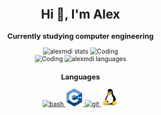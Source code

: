<h1 align="center">Hi 👋, I'm Alex</h1>
<h3 align="center">Currently studying computer engineering</h3>

<!--
<h3 align="left">Languages and Tools:</h3>
<p align="left"> <a href="https://www.gnu.org/software/bash/" target="_blank" rel="noreferrer"> <img src="https://www.vectorlogo.zone/logos/gnu_bash/gnu_bash-icon.svg" alt="bash" width="40" height="40"/> </a> <a href="https://www.w3schools.com/cpp/" target="_blank" rel="noreferrer"> <img src="https://raw.githubusercontent.com/devicons/devicon/master/icons/cplusplus/cplusplus-original.svg" alt="cplusplus" width="40" height="40"/> </a> <a href="https://git-scm.com/" target="_blank" rel="noreferrer"> <img src="https://www.vectorlogo.zone/logos/git-scm/git-scm-icon.svg" alt="git" width="40" height="40"/> </a> <a href="https://www.linux.org/" target="_blank" rel="noreferrer"> <img src="https://raw.githubusercontent.com/devicons/devicon/master/icons/linux/linux-original.svg" alt="linux" width="40" height="40"/> </a> </p>


<p><img align="left" src="https://github-readme-stats.vercel.app/api/top-langs?username=alexmdi&title_color=FAC00&text_color=949CA5&bg_color=00000000&show_icons=true&locale=en&layout=compact" alt="alexmdi" /></p>

<p>&nbsp;<img align="center" src="https://github-readme-stats.vercel.app/api?username=alexmdi&title_color=FAC00&text_color=949CA5&bg_color=00000000&show_icons=true&locale=en" alt="alexmdi" /></p>
-->

<p align="center">
<img src="https://github-readme-stats-omega-wheat.vercel.app/api?username=alexmdi&show_icons=true&theme=dracula&hide_border=true&locale=es&count_private=true&border_radius=5" alt="alexmdi stats" />

  <!--
<img alt="Coding" width="130" src="https://64.media.tumblr.com/8295f699635629cb7c96329aeeb79a69/tumblr_o109au2Tod1s335jfo1_r3_540.gif"> 
-->
<img alt="Coding" height="194" width="150" src="https://64.media.tumblr.com/2c33f4e6e264cad6fe5b2695cb30472d/25d9c76169467b66-d6/s1280x1920/035495a3a3c126a54c7bc1117426a512748c9ab2.gifv"> 

<br>  

<img alt="Coding" height="164" width="150" src="https://media1.giphy.com/media/2NRGRnqRPG69jcxppo/giphy.gif?cid=ecf05e477n1n3i9514d0ljmc0wfgsae18arasag9o6l19vry&ep=v1_gifs_search&rid=giphy.gif&ct=g"> 

<img src="https://github-readme-stats-omega-wheat.vercel.app/api/top-langs/?username=alexmdi&layout=detailed&theme=dracula&hide_border=true&locale=es&count_private=true&border_radius=5" alt="alexmdi languages" />
</p>

<h3 align="center">Languages</h3>
<p align="center"> <a href="https://www.gnu.org/software/bash/" target="_blank" rel="noreferrer"> <img src="https://www.vectorlogo.zone/logos/gnu_bash/gnu_bash-icon.svg" alt="bash" width="40" height="40"/> </a> <a href="https://www.w3schools.com/cpp/" target="_blank" rel="noreferrer"> <img src="https://raw.githubusercontent.com/devicons/devicon/master/icons/cplusplus/cplusplus-original.svg" alt="cplusplus" width="40" height="40"/> </a> <a href="https://git-scm.com/" target="_blank" rel="noreferrer"> <img src="https://www.vectorlogo.zone/logos/git-scm/git-scm-icon.svg" alt="git" width="40" height="40"/> </a> <a href="https://www.linux.org/" target="_blank" rel="noreferrer"> <img src="https://raw.githubusercontent.com/devicons/devicon/master/icons/linux/linux-original.svg" alt="linux" width="40" height="40"/> </a> </p>





<!--
**AlExMDi/AlExMDi** is a ✨ _special_ ✨ repository because its `README.md` (this file) appears on your GitHub profile.

Here are some ideas to get you started:

- 🔭 I’m currently working on ...
- 🌱 I’m currently learning ...
- 👯 I’m looking to collaborate on ...
- 🤔 I’m looking for help with ...
- 💬 Ask me about ...
- 📫 How to reach me: ...
- 😄 Pronouns: ...
- ⚡ Fun fact: ...
-->
